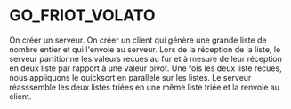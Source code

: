 # GO_FRIOT_VOLATO
On créer un serveur. On créer un client qui génère une grande liste de nombre entier et qui l'envoie au serveur. Lors de la réception de la liste, le serveur partitionne les valeurs recues au fur et à mesure de leur réception en deux liste par rapport à une valeur pivot. Une fois les deux liste recues, nous appliquons le quicksort en parallele sur les listes. Le serveur réasssemble les deux listes triées en une même liste triée et la renvoie au client. 
